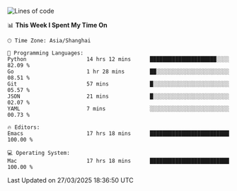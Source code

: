 <!--START_SECTION:waka-->
![Lines of code](https://img.shields.io/badge/From%20Hello%20World%20I%27ve%20Written-335.3%20thousand%20lines%20of%20code-blue)

📊 **This Week I Spent My Time On** 

```text
🕑︎ Time Zone: Asia/Shanghai

💬 Programming Languages: 
Python                   14 hrs 12 mins      █████████████████████░░░░   82.09 % 
Go                       1 hr 28 mins        ██░░░░░░░░░░░░░░░░░░░░░░░   08.51 % 
Git                      57 mins             █░░░░░░░░░░░░░░░░░░░░░░░░   05.57 % 
JSON                     21 mins             █░░░░░░░░░░░░░░░░░░░░░░░░   02.07 % 
YAML                     7 mins              ░░░░░░░░░░░░░░░░░░░░░░░░░   00.73 % 

🔥 Editors: 
Emacs                    17 hrs 18 mins      █████████████████████████   100.00 % 

💻 Operating System: 
Mac                      17 hrs 18 mins      █████████████████████████   100.00 % 
```


 Last Updated on 27/03/2025 18:36:50 UTC
<!--END_SECTION:waka-->
